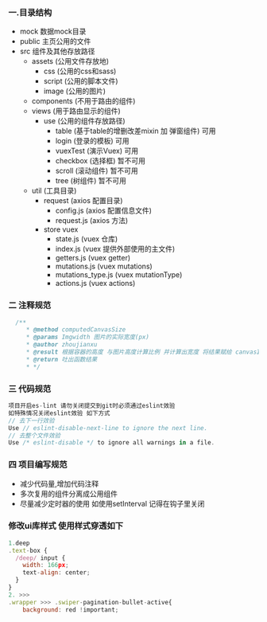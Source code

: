 ### 一.目录结构
- mock 数据mock目录
- public 主页公用的文件
- src 组件及其他存放路径
   - assets (公用文件存放地)
        - css (公用的css和sass)
        - script (公用的脚本文件)
        - image (公用的图片)
   - components (不用于路由的组件)
   - views   (用于路由显示的组件)
      - use (公用的组件存放路径) 
         - table  (基于table的增删改差mixin 加 弹窗组件) 可用
         - login (登录的模板) 可用
         - vuexTest (演示Vuex) 可用
         - checkbox (选择框) 暂不可用
         - scroll (滚动组件) 暂不可用
         - tree (树组件)  暂不可用
   - util  (工具目录)
     - request (axios 配置目录) 
        -   config.js (axios 配置信息文件)
        -   request.js (axios 方法)
     - store  vuex
        - state.js (vuex 仓库)
        - index.js (vuex 提供外部使用的主文件)
        - getters.js (vuex getter)
        - mutations.js (vuex mutations)
        - mutations_type.js (vuex mutationType)
        - actions.js (vuex actions)
### 二 注释规范
```JAVASCRIPT
  /**
     * @method computedCanvasSize 
     * @params Imgwidth 图片的实际宽度(px)
     * @author zhoujianxu
     * @result 根据容器的高度 与图片高度计算比例 并计算出宽度 将结果赋给 canvasInfo 对象
     * @return 吐出函数结果
     * */
```
### 三 代码规范
```javascript
项目开启es-lint 请勿关闭提交到git时必须通过eslint效验
如特殊情况关闭eslint效验 如下方式
// 去下一行效验
Use // eslint-disable-next-line to ignore the next line.
// 去整个文件效验
Use /* eslint-disable */ to ignore all warnings in a file.
```
### 四 项目编写规范
- 减少代码量,增加代码注释
- 多次复用的组件分离成公用组件
- 尽量减少定时器的使用 如使用setInterval 记得在钩子里关闭
### 修改ui库样式 使用样式穿透如下
```javascript
1.deep
.text-box {
  /deep/ input {
    width: 166px;
    text-align: center;
  }
}
2. >>>
.wrapper >>> .swiper-pagination-bullet-active{
    background: red !important;

```